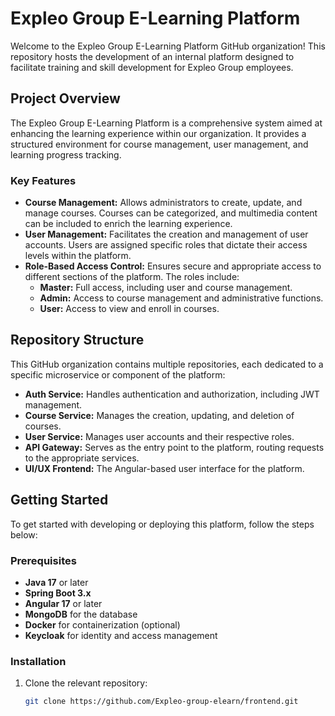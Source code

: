 # Expleo Group E-Learning Platform

Welcome to the Expleo Group E-Learning Platform GitHub organization! This repository hosts the development of an internal platform designed to facilitate training and skill development for Expleo Group employees.

## Project Overview

The Expleo Group E-Learning Platform is a comprehensive system aimed at enhancing the learning experience within our organization. It provides a structured environment for course management, user management, and learning progress tracking.

### Key Features

- **Course Management:** Allows administrators to create, update, and manage courses. Courses can be categorized, and multimedia content can be included to enrich the learning experience.
- **User Management:** Facilitates the creation and management of user accounts. Users are assigned specific roles that dictate their access levels within the platform.
- **Role-Based Access Control:** Ensures secure and appropriate access to different sections of the platform. The roles include:
  - **Master:** Full access, including user and course management.
  - **Admin:** Access to course management and administrative functions.
  - **User:** Access to view and enroll in courses.

## Repository Structure

This GitHub organization contains multiple repositories, each dedicated to a specific microservice or component of the platform:
- **Auth Service:** Handles authentication and authorization, including JWT management.
- **Course Service:** Manages the creation, updating, and deletion of courses.
- **User Service:** Manages user accounts and their respective roles.
- **API Gateway:** Serves as the entry point to the platform, routing requests to the appropriate services.
- **UI/UX Frontend:** The Angular-based user interface for the platform.

## Getting Started

To get started with developing or deploying this platform, follow the steps below:

### Prerequisites

- **Java 17** or later
- **Spring Boot 3.x**
- **Angular 17** or later
- **MongoDB** for the database
- **Docker** for containerization (optional)
- **Keycloak** for identity and access management

### Installation

1. Clone the relevant repository:
   ```bash
   git clone https://github.com/Expleo-group-elearn/frontend.git
